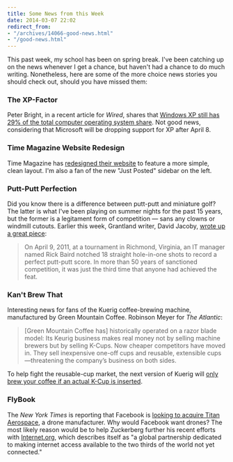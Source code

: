 ```yaml
---
title: Some News from this Week
date: 2014-03-07 22:02
redirect_from:
- "/archives/14066-good-news.html"
- "/good-news.html"
---
```



This past week, my school has been on spring break. I've been catching up on the news whenever I get a chance, but haven't had a chance to do much writing. Nonetheless, here are some of the more choice news stories you should check out, should you have missed them:

### The XP-Factor
Peter Bright, in a recent article for _Wired_, shares that [Windows XP still has 29% of the total computer operating system share](http://arstechnica.com/information-technology/2014/03/weeks-before-expiration-date-windows-xp-still-has-29-os-market-share/). Not good news, considering that Microsoft will be dropping support for XP after April 8.

### Time Magazine Website Redesign
Time Magazine has [redesigned their website](http://time.com) to feature a more simple, clean layout. I'm also a fan of the new "Just Posted" sidebar on the left.

### Putt-Putt Perfection
Did you know there is a difference between putt-putt and miniature golf? The latter is what I've been playing on summer nights for the past 15 years, but the former is a legitament form of competition &mdash; sans any clowns or windmill cutouts. Earlier this week, Grantland writer, David Jacoby, [wrote up a great piece](http://grantland.com/the-triangle/putt-putt-perfection/):

> On April 9, 2011, at a tournament in Richmond, Virginia, an IT manager named Rick Baird notched 18 straight hole-in-one shots to record a perfect putt-putt score. In more than 50 years of sanctioned competition, it was just the third time that anyone had achieved the feat.

### Kan't Brew That
Interesting news for fans of the Kuerig coffee-brewing machine, manufactured by Green Mountain Coffee. Robinson Meyer for _The Atlantic_:

> [Green Mountain Coffee has] historically operated on a razor blade model: Its Keurig business makes real money not by selling machine brewers but by selling K-Cups. Now cheaper competitors have moved in. They sell inexpensive one-off cups and reusable, extensible cups—threatening the company’s business on both sides.

To help fight the reusable-cup market, the next version of Kuerig will [only brew your coffee if an actual K-Cup is inserted](http://www.theatlantic.com/technology/archive/2014/03/soon-our-robot-coffee-baristas-will-only-brew-certain-brands/284193/).

### FlyBook
The _New York Times_ is reporting that Facebook is [looking to acquire Titan Aerospace](http://bits.blogs.nytimes.com/2014/03/04/now-facebook-has-a-drone-plan/), a drone manufacturer. Why would Facebook want drones? The most likely reason would be to help Zuckerberg further his recent efforts with [Internet.org](http://internet.org), which describes itself as "a global partnership dedicated to making internet access available to the two thirds of the world not yet connected."
